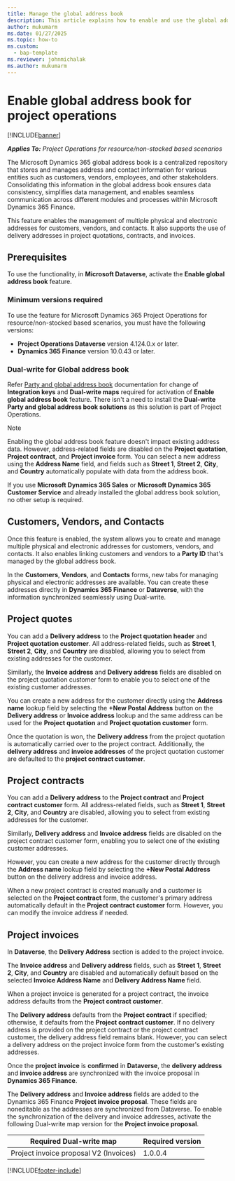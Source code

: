 ```yaml
---
title: Manage the global address book
description: This article explains how to enable and use the global address book in project operations for resource-based or non-stocked scenarios. 
author: mukumarm
ms.date: 01/27/2025
ms.topic: how-to
ms.custom: 
  - bap-template
ms.reviewer: johnmichalak
ms.author: mukumarm
---
```


# Enable global address book for project operations

[!INCLUDE[banner](../../includes/banner.md)]

_**Applies To:** Project Operations for resource/non-stocked based scenarios_

The Microsoft Dynamics 365 global address book is a centralized repository that stores and manages address and contact information for various entities such as customers, vendors, employees, and other stakeholders. Consolidating this information in the global address book ensures data consistency, simplifies data management, and enables seamless communication across different modules and processes within Microsoft Dynamics 365 Finance.

This feature enables the management of multiple physical and electronic addresses for customers, vendors, and contacts. It also supports the use of delivery addresses in project quotations, contracts, and invoices.

## Prerequisites

To use the functionality, in **Microsoft Dataverse**, activate the **Enable global address book** feature.

### Minimum versions required

To use the feature for Microsoft Dynamics 365 Project Operations for resource/non-stocked based scenarios, you must have the following versions:

- **Project Operations Dataverse** version 4.124.0.x or later.
- **Dynamics 365 Finance** version 10.0.43 or later.

### Dual-write for Global address book 

Refer [Party and global address book](/dynamics365/fin-ops-core/dev-itpro/data-entities/dual-write/party-gab) documentation for change of **Integration keys** and **Dual-write maps** required for activation of **Enable global address book** feature. There isn't a need to install the **Dual-write Party and global address book solutions** as this solution is part of Project Operations.

> [!NOTE]
> Enabling the global address book feature doesn't impact existing address data. However, address-related fields are disabled on the **Project quotation**, **Project contract**, and **Project invoice** form. You can select a new address using the **Address Name** field, and fields such as **Street 1**, **Street 2**, **City**, and **Country** automatically populate with data from the address book.
> 
> If you use **Microsoft Dynamics 365 Sales** or **Microsoft Dynamics 365 Customer Service** and already installed the global address book solution, no other setup is required.

## Customers, Vendors, and Contacts

Once this feature is enabled, the system allows you to create and manage multiple physical and electronic addresses for customers, vendors, and contacts. It also enables linking customers and vendors to a **Party ID** that's managed by the global address book. 

In the **Customers**, **Vendors**, and **Contacts** forms, new tabs for managing physical and electronic addresses are available. You can create these addresses directly in **Dynamics 365 Finance** or **Dataverse**, with the information synchronized seamlessly using Dual-write.

## Project quotes

You can add a **Delivery address** to the **Project quotation header** and **Project quotation customer**. All address-related fields, such as **Street 1**, **Street 2**, **City**, and **Country** are disabled, allowing you to select from existing addresses for the customer. 

Similarly, the **Invoice address** and **Delivery address** fields are disabled on the project quotation customer form to enable you to select one of the existing customer addresses.

You can create a new address for the customer directly using the **Address name** lookup field by selecting the **+New Postal Address** button on the **Delivery address** or **Invoice address** lookup and the same address can be used for the **Project quotation** and **Project quotation customer** form.

Once the quotation is won, the **Delivery address** from the project quotation is automatically carried over to the project contract. 
Additionally, the **delivery address** and **invoice addresses** of the project quotation customer are defaulted to the **project contract customer**. 

## Project contracts

You can add a **Delivery address** to the **Project contract** and **Project contract customer** form. All address-related fields, such as  **Street 1**, **Street 2**, **City**, and **Country** are disabled, allowing you to select from existing addresses for the customer. 

Similarly, **Delivery address** and **Invoice address** fields are disabled on the project contract customer form, enabling you to select one of the existing customer addresses.

However, you can create a new address for the customer directly through the **Address name** lookup field by selecting the **+New Postal Address** button on the delivery address and invoice address. 

When a new project contract is created manually and a customer is selected on the **Project contract** form, the customer's primary address automatically default in the **Project contract customer** form. However, you can modify the invoice address if needed. 

## Project invoices

In **Dataverse**, the **Delivery Address** section is added to the project invoice. 

The **Invoice address** and **Delivery address** fields, such as **Street 1**, **Street 2**, **City**, and **Country** are disabled and automatically default based on the selected **Invoice Address Name** and **Delivery Address Name** field.

When a project invoice is generated for a project contract, the invoice address defaults from the **Project contract customer**. 

The **Delivery address** defaults from the **Project contract** if specified; otherwise, it defaults from the **Project contract customer**. If no delivery address is provided on the project contract or the project contract customer, the delivery address field remains blank. However, you can select a delivery address on the project invoice form from the customer's existing addresses.

Once the **project invoice** is **confirmed** in **Dataverse**, the **delivery address** and **invoice address** are synchronized with the invoice proposal in **Dynamics 365 Finance**.

The **Delivery address** and **Invoice address** fields are added to the Dynamics 365 Finance **Project invoice proposal**. These fields are noneditable as the addresses are synchronized from Dataverse. To enable the synchronization of the delivery and invoice addresses, activate the following Dual-write map version for the **Project invoice proposal**.

| Required Dual-write map | Required version |
|---|---|
| Project invoice proposal V2 (Invoices) | 1.0.0.4 |

[!INCLUDE[footer-include](../../includes/footer-banner.md)]
